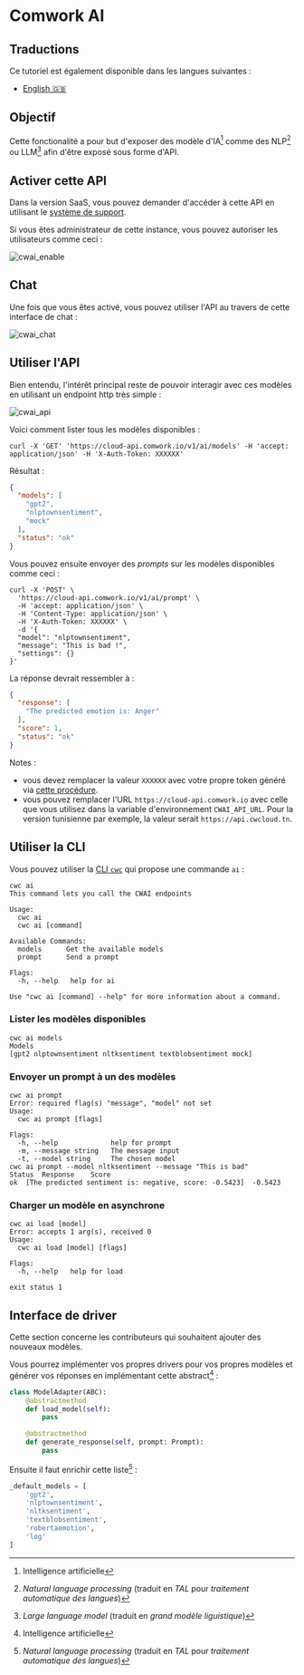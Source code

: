 # Comwork AI

## Traductions

Ce tutoriel est également disponible dans les langues suivantes :
* [English 🇬🇧](../../../tutorials/cwai.md)

## Objectif

Cette fonctionalité a pour but d'exposer des modèle d'IA[^1] comme des NLP[^2] ou LLM[^3] afin d'être exposé sous forme d'API.

[^1]: Intelligence artificielle
[^2]: _Natural language processing_ (traduit en _TAL_ pour _traitement automatique des langues_)
[^3]: _Large language model_ (traduit en _grand modèle liguistique_)

## Activer cette API

Dans la version SaaS, vous pouvez demander d'accéder à cette API en utilisant le [système de support](./console/public/support.md).

Si vous êtes administrateur de cette instance, vous pouvez autoriser les utilisateurs comme ceci :

![cwai_enable](../../../img/cwai_enable.png)

## Chat

Une fois que vous êtes activé, vous pouvez utiliser l'API au travers de cette interface de chat :

![cwai_chat](../../../img/cwai_chat.png)

## Utiliser l'API

Bien entendu, l'intérêt principal reste de pouvoir interagir avec ces modèles en utilisant un endpoint http très simple :

![cwai_api](../../../img/cwai_api.png)

Voici comment lister tous les modèles disponibles :

```shell
curl -X 'GET' 'https://cloud-api.comwork.io/v1/ai/models' -H 'accept: application/json' -H 'X-Auth-Token: XXXXXX'
```

Résultat :

```json
{
  "models": [
    "gpt2",
    "nlptownsentiment",
    "mock"
  ],
  "status": "ok"
}
```

Vous pouvez ensuite envoyer des _prompts_ sur les modèles disponibles comme ceci :

```shell
curl -X 'POST' \
  'https://cloud-api.comwork.io/v1/ai/prompt' \
  -H 'accept: application/json' \
  -H 'Content-Type: application/json' \
  -H 'X-Auth-Token: XXXXXX' \
  -d '{
  "model": "nlptownsentiment",
  "message": "This is bad !",
  "settings": {}
}'
```

La réponse devrait ressembler à :

```json
{
  "response": [
    "The predicted emotion is: Anger"
  ],
  "score": 1,
  "status": "ok"
}
```

Notes :
* vous devez remplacer la valeur `XXXXXX` avec votre propre token généré via [cette procédure](./api/api_credentials.md).
* vous pouvez remplacer l'URL `https://cloud-api.comwork.io` avec celle que vous utilisez dans la variable d'environnement `CWAI_API_URL`. Pour la version tunisienne par exemple, la valeur serait `https://api.cwcloud.tn`.

## Utiliser la CLI

Vous pouvez utiliser la [CLI `cwc`](./cli/README.md) qui propose une commande `ai` :

```shell
cwc ai
This command lets you call the CWAI endpoints

Usage:
  cwc ai
  cwc ai [command]

Available Commands:
  models      Get the available models
  prompt      Send a prompt

Flags:
  -h, --help   help for ai

Use "cwc ai [command] --help" for more information about a command.
```

### Lister les modèles disponibles

```shell
cwc ai models
Models
[gpt2 nlptownsentiment nltksentiment textblobsentiment mock]
```

### Envoyer un prompt à un des modèles

```shell
cwc ai prompt
Error: required flag(s) "message", "model" not set
Usage:
  cwc ai prompt [flags]

Flags:
  -h, --help             help for prompt
  -m, --message string   The message input
  -t, --model string     The chosen model
cwc ai prompt --model nltksentiment --message "This is bad"
Status	Response	Score
ok	[The predicted sentiment is: negative, score: -0.5423]	-0.5423
```

### Charger un modèle en asynchrone

```shell
cwc ai load [model]
Error: accepts 1 arg(s), received 0
Usage:
  cwc ai load [model] [flags]

Flags:
  -h, --help   help for load

exit status 1
```

## Interface de driver

Cette section concerne les contributeurs qui souhaitent ajouter des nouveaux modèles.

Vous pourrez implémenter vos propres drivers pour vos propres modèles et générer vos réponses en implémentant cette abstract[^1] :

```python
class ModelAdapter(ABC):
    @abstractmethod
    def load_model(self):
        pass

    @abstractmethod
    def generate_response(self, prompt: Prompt):
        pass
```

Ensuite il faut enrichir cette liste[^2] :

```python
_default_models = [
    'gpt2',
    'nlptownsentiment',
    'nltksentiment',
    'textblobsentiment',
    'robertaemotion',
    'log'
]
```

[^1]: Les adapters et l'abstract sont dans le dossier `src/adapters/ai`
[^2]: La liste est définie dans le fichier `src/utils/ai/default_values.py`
